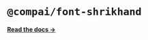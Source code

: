 # `@compai/font-shrikhand`

[**Read the docs &rarr;**](https://components.ai/docs/typefaces/shrikhand)
